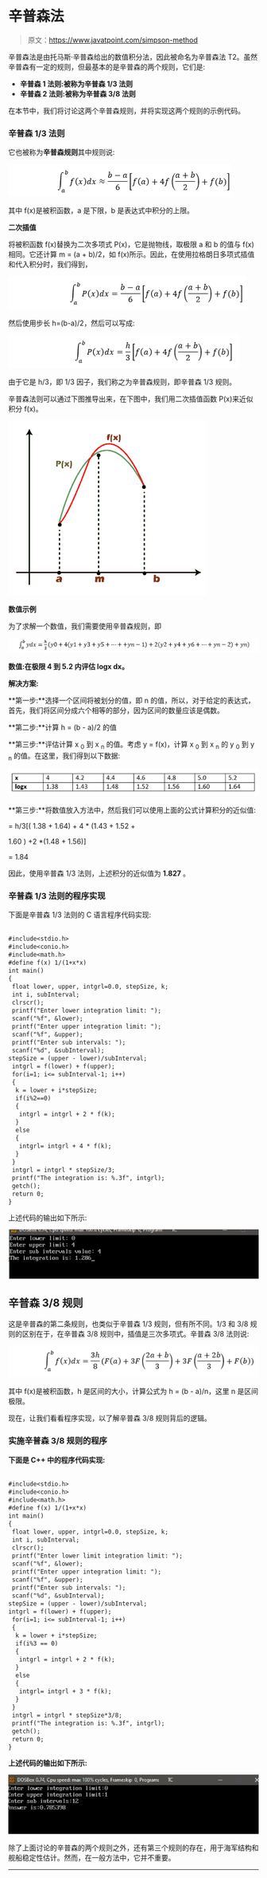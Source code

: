 # 辛普森法

> 原文：<https://www.javatpoint.com/simpson-method>

辛普森法是由托马斯·辛普森给出的数值积分法，因此被命名为辛普森法 T2。虽然辛普森有一定的规则，但最基本的是辛普森的两个规则，它们是:

*   **辛普森 1 法则:被称为辛普森 1/3 法则**
*   **辛普森 2 法则:被称为辛普森 3/8 法则**

在本节中，我们将讨论这两个辛普森规则，并将实现这两个规则的示例代码。

### 辛普森 1/3 法则

它也被称为**辛普森规则**其中规则说:

![Simpson Method](img/47cd0b77f80368456dbd0dc71d958a3c.png)

其中 f(x)是被积函数，a 是下限，b 是表达式中积分的上限。

**二次插值**

将被积函数 f(x)替换为二次多项式 P(x)，它是抛物线，取极限 a 和 b 的值与 f(x)相同。它还计算 m = (a + b)/2，如 f(x)所示。因此，在使用拉格朗日多项式插值和代入积分时，我们得到，

![Simpson Method](img/84dd1b73c7979f0e8dc6871bdb0be11f.png)

然后使用步长 h=(b-a)/2，然后可以写成:

![Simpson Method](img/5fca62b8f5f67bd44fecb90e4995d998.png)

由于它是 h/3，即 1/3 因子，我们称之为辛普森规则，即辛普森 1/3 规则。

辛普森法则可以通过下图推导出来，在下图中，我们用二次插值函数 P(x)来近似积分 f(x)。

![Simpson Method](img/65cd375e992b6976e2e171f9b2a8ae89.png)

**数值示例**

为了求解一个数值，我们需要使用辛普森规则，即

![Simpson Method](img/e8b9441fd6d767ea9a9ea5dbe9873d1b.png)

**数值:在极限 4 到 5.2 内评估 logx dx。**

**解决方案:**

**第一步:**选择一个区间将被划分的值，即 n 的值，所以，对于给定的表达式，首先，我们将区间分成六个相等的部分，因为区间的数量应该是偶数。

**第二步:**计算 h = (b - a)/2 的值

**第三步:**评估计算 x <sub>0</sub> 到 x <sub>n</sub> 的值。考虑 y = f(x)，计算 x <sub>0</sub> 到 x <sub>n</sub> 的 y <sub>0</sub> 到 y <sub>n</sub> 的值。在这里，我们得到以下数据:

![Simpson Method](img/138062c87755062ba9894022cf4077c3.png)

**第三步:**将数值放入方法中，然后我们可以使用上面的公式计算积分的近似值:

= h/3[( 1.38 + 1.64) + 4 * (1.43 + 1.52 +

1.60 ) +2 *(1.48 + 1.56)]

= 1.84

因此，使用辛普森 1/3 法则，上述积分的近似值为 **1.827** 。

### 辛普森 1/3 法则的程序实现

下面是辛普森 1/3 法则的 C 语言程序代码实现:

```

#include<stdio.h>
#include<conio.h>
#include<math.h>
#define f(x) 1/(1+x*x)
int main()
{
 float lower, upper, intgrl=0.0, stepSize, k;
 int i, subInterval;
 clrscr();
 printf("Enter lower integration limit: ");
 scanf("%f", &lower);
 printf("Enter upper integration limit: ");
 scanf("%f", &upper);
 printf("Enter sub intervals: ");
 scanf("%d", &subInterval);
stepSize = (upper - lower)/subInterval;
 intgrl = f(lower) + f(upper);
 for(i=1; i<= subInterval-1; i++)
 {
  k = lower + i*stepSize;
  if(i%2==0)
  {
   intgrl = intgrl + 2 * f(k);
  }
  else
  {
   intgrl= intgrl + 4 * f(k);
  }
 }
 intgrl = intgrl * stepSize/3;
 printf("The integration is: %.3f", intgrl);
 getch();
 return 0;
}

```

上述代码的输出如下所示:

![Simpson Method](img/550a9bfe3cde040f1c28e60737e550ef.png)

## 辛普森 3/8 规则

这是辛普森的第二条规则，也类似于辛普森 1/3 规则，但有所不同。1/3 和 3/8 规则的区别在于，在辛普森 3/8 规则中，插值是三次多项式。辛普森 3/8 法则说:

![Simpson Method](img/02ea356657d1048f4dcb3e563113a8c5.png)

其中 f(x)是被积函数，h 是区间的大小，计算公式为 h = (b - a)/n，这里 n 是区间极限。

现在，让我们看看程序实现，以了解辛普森 3/8 规则背后的逻辑。

### 实施辛普森 3/8 规则的程序

**下面是 C++ 中的程序代码实现:**

```

#include<stdio.h>
#include<conio.h>
#include<math.h>
#define f(x) 1/(1+x*x)
int main()
{
 float lower, upper, intgrl=0.0, stepSize, k;
 int i, subInterval;
 clrscr();
 printf("Enter lower limit integration limit: ");
 scanf("%f", &lower);
 printf("Enter upper integration limit: ");
 scanf("%f", &upper);
 printf("Enter sub intervals: ");
 scanf("%d", &subInterval);
stepSize = (upper - lower)/subInterval;
intgrl = f(lower) + f(upper);
 for(i=1; i<= subInterval-1; i++)
 {
  k = lower + i*stepSize;
  if(i%3 == 0)
  {
   intgrl = intgrl + 2 * f(k);
  }
  else
  {
   intgrl= intgrl + 3 * f(k);
  }
 }
 intgrl = intgrl * stepSize*3/8;
 printf("The integration is: %.3f", intgrl);
 getch();
 return 0;
}

```

**上述代码的输出如下所示:**

![Simpson Method](img/cb5494477a60d184d034eff5ef6d3913.png)

除了上面讨论的辛普森的两个规则之外，还有第三个规则的存在，用于海军结构和舰船稳定性估计。然而，在一般方法中，它并不重要。

* * *